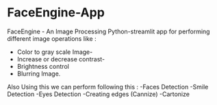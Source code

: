 # FaceEngine-App
FaceEngine - An Image Processing Python-streamlit app for performing different image operations like :
- Color to gray scale Image-
- Increase or decrease contrast-
- Brightness control
- Blurring Image.

Also Using this we can perform following this :
-Faces Detection
-Smile Detection
-Eyes Detection
-Creating edges (Cannize)
-Cartonize
